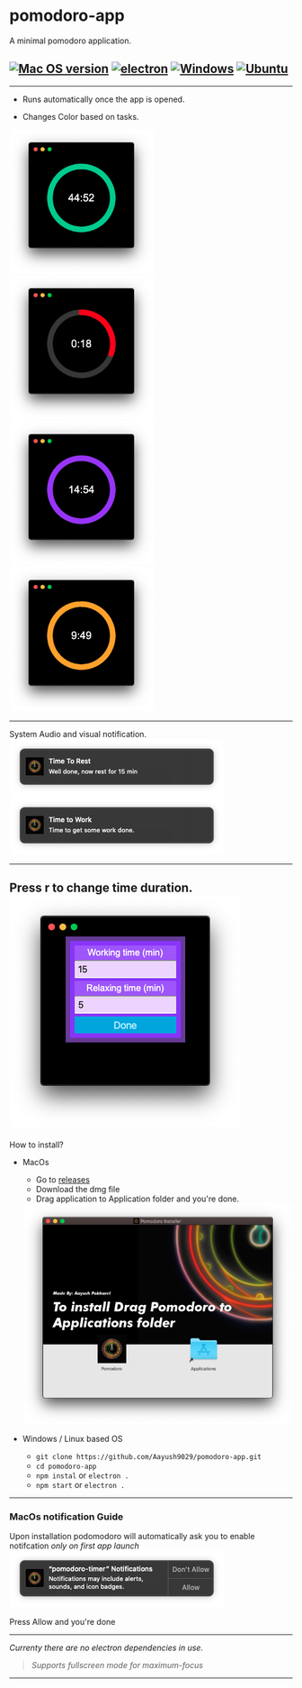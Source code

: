 # pomodoro-app
A minimal pomodoro application.


##  [![Mac OS version](https://img.shields.io/badge/MacOs-All-skyblue?style=flat-square)](https://www.apple.com/ca/watchos/watchos-6/)   [![electron](https://img.shields.io/badge/electron-8-brightred?style=flat-square)](https://www.python.org/) [![Windows](https://img.shields.io/badge/Windows-10-blue?style=flat-square)](https://www.microsoft.com/) [![Ubuntu](https://img.shields.io/badge/Ubuntu-18.04>-pink?style=flat-square)](https://www.apple.com/ios/)


---


* Runs automatically once the app is opened.

* Changes Color based on tasks.

<img src="https://raw.githubusercontent.com/Aayush9029/pomodoro-app/gh-pages/assets/working.png" width="256px"> <img src="https://raw.githubusercontent.com/Aayush9029/pomodoro-app/gh-pages/assets/workingLeft.png" width="256px"><br/> <img src="https://raw.githubusercontent.com/Aayush9029/pomodoro-app/gh-pages/assets/resting.png" width="256px"> <img src="https://raw.githubusercontent.com/Aayush9029/pomodoro-app/gh-pages/assets/workingwarning.png" width="256px">



---
System Audio and visual notification.<br/>
<img src="https://raw.githubusercontent.com/Aayush9029/pomodoro-app/gh-pages/assets/restnotification.png">
<img src="https://raw.githubusercontent.com/Aayush9029/pomodoro-app/gh-pages/assets/worknotification.png">

---
Press r to change time duration.<br/>
<img src="https://raw.githubusercontent.com/Aayush9029/pomodoro-app/gh-pages/assets/changeTime.png">
---


How to install?
- MacOs
  - Go to [releases](https://github.com/Aayush9029/pomodoro-app/releases) 
  - Download the dmg file
  - Drag application to Application folder and you're done.
  <img src="https://raw.githubusercontent.com/Aayush9029/pomodoro-app/gh-pages/assets/installer.png">

- Windows / Linux based OS
  - `git clone https://github.com/Aayush9029/pomodoro-app.git`
  - `cd pomodoro-app`
  - `npm instal` or `electron .`
  - `npm start`  or `electron .`
 
 ---
 ### MacOs notification Guide
 
 Upon installation podomodoro will automatically ask you to enable notifcation *only on first app launch*
   <img src="https://raw.githubusercontent.com/Aayush9029/pomodoro-app/gh-pages/assets/notificationAsk.png">
   
 Press Allow and you're done

---
 *Currenty there are no electron dependencies in use.* 
 
 > *Supports fullscreen mode for maximum-focus*
 ---

  
